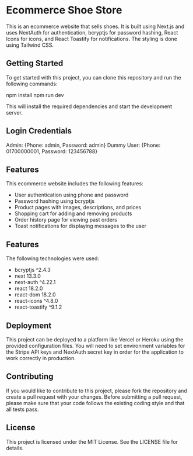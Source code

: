 # Ecommerce Shoe Store

This is an ecommerce website that sells shoes. It is built using Next.js and uses NextAuth for authentication, bcryptjs for password hashing, React Icons for icons, and React Toastify for notifications. The styling is done using Tailwind CSS.

## Getting Started

To get started with this project, you can clone this repository and run the following commands:

npm install
npm run dev

This will install the required dependencies and start the development server.

## Login Credentials
Admin: {Phone: admin, Password: admin}
Dummy User: {Phone: 01700000001, Password: 123456788}

## Features

This ecommerce website includes the following features:

-   User authentication using phone and password
-   Password hashing using bcryptjs
-   Product pages with images, descriptions, and prices
-   Shopping cart for adding and removing products
-   Order history page for viewing past orders
-   Toast notifications for displaying messages to the user

## Features

The following technologies were used:

-   bcryptjs ^2.4.3
-   next 13.3.0
-   next-auth ^4.22.1
-   react 18.2.0
-   react-dom 18.2.0
-   react-icons ^4.8.0
-   react-toastify ^9.1.2

## Deployment

This project can be deployed to a platform like Vercel or Heroku using the provided configuration files. You will need to set environment variables for the Stripe API keys and NextAuth secret key in order for the application to work correctly in production.

## Contributing

If you would like to contribute to this project, please fork the repository and create a pull request with your changes. Before submitting a pull request, please make sure that your code follows the existing coding style and that all tests pass.

## License

This project is licensed under the MIT License. See the LICENSE file for details.
